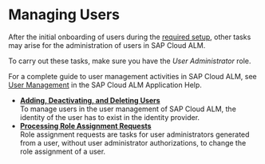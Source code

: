 <!-- loio04a9231884954a36b7392731dfd1ba7d -->

# Managing Users

After the initial onboarding of users during the [required setup](01_required_setup/step-2-assign-roles-to-users-in-sap-cloud-alm-7304b17.md), other tasks may arise for the administration of users in SAP Cloud ALM.

To carry out these tasks, make sure you have the *User Administrator* role.

For a complete guide to user management activities in SAP Cloud ALM, see [User Management](https://help.sap.com/docs/cloud-alm/applicationhelp/user-management) in the SAP Cloud ALM Application Help.

-   **[Adding, Deactivating, and Deleting Users](adding-deactivating-and-deleting-users-eaa4cab.md "To manage users in the user management of SAP Cloud ALM, the identity of the user has
		to exist in the identity provider.")**  
To manage users in the user management of SAP Cloud ALM, the identity of the user has to exist in the identity provider.
-   **[Processing Role Assignment Requests](processing-role-assignment-requests-3a0cad5.md "Role assignment requests are tasks for user administrators generated from a user,
		without user administrator authorizations, to change the role assignment of a
		user.")**  
Role assignment requests are tasks for user administrators generated from a user, without user administrator authorizations, to change the role assignment of a user.

